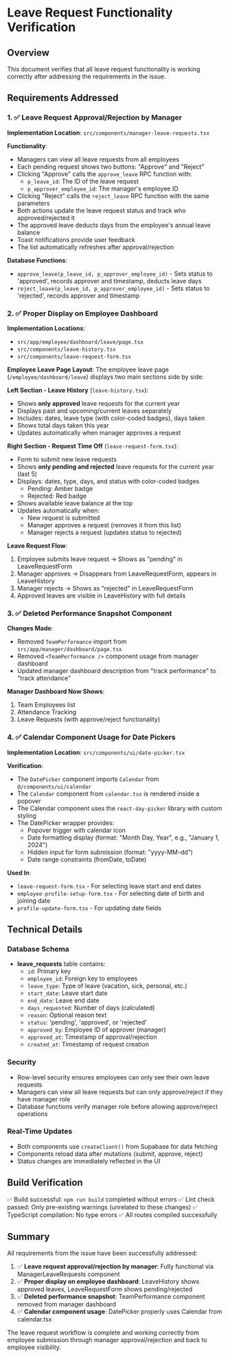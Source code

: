 # Leave Request Functionality Verification

## Overview
This document verifies that all leave request functionality is working correctly after addressing the requirements in the issue.

## Requirements Addressed

### 1. ✅ Leave Request Approval/Rejection by Manager

**Implementation Location**: `src/components/manager-leave-requests.tsx`

**Functionality**:
- Managers can view all leave requests from all employees
- Each pending request shows two buttons: "Approve" and "Reject"
- Clicking "Approve" calls the `approve_leave` RPC function with:
  - `p_leave_id`: The ID of the leave request
  - `p_approver_employee_id`: The manager's employee ID
- Clicking "Reject" calls the `reject_leave` RPC function with the same parameters
- Both actions update the leave request status and track who approved/rejected it
- The approved leave deducts days from the employee's annual leave balance
- Toast notifications provide user feedback
- The list automatically refreshes after approval/rejection

**Database Functions**: 
- `approve_leave(p_leave_id, p_approver_employee_id)` - Sets status to 'approved', records approver and timestamp, deducts leave days
- `reject_leave(p_leave_id, p_approver_employee_id)` - Sets status to 'rejected', records approver and timestamp

### 2. ✅ Proper Display on Employee Dashboard

**Implementation Locations**: 
- `src/app/employee/dashboard/leave/page.tsx`
- `src/components/leave-history.tsx`
- `src/components/leave-request-form.tsx`

**Employee Leave Page Layout**:
The employee leave page (`/employee/dashboard/leave`) displays two main sections side by side:

**Left Section - Leave History** (`leave-history.tsx`):
- Shows **only approved** leave requests for the current year
- Displays past and upcoming/current leaves separately
- Includes: dates, leave type (with color-coded badges), days taken
- Shows total days taken this year
- Updates automatically when manager approves a request

**Right Section - Request Time Off** (`leave-request-form.tsx`):
- Form to submit new leave requests
- Shows **only pending and rejected** leave requests for the current year (last 5)
- Displays: dates, type, days, and status with color-coded badges
  - Pending: Amber badge
  - Rejected: Red badge
- Shows available leave balance at the top
- Updates automatically when:
  - New request is submitted
  - Manager approves a request (removes it from this list)
  - Manager rejects a request (updates status to rejected)

**Leave Request Flow**:
1. Employee submits leave request → Shows as "pending" in LeaveRequestForm
2. Manager approves → Disappears from LeaveRequestForm, appears in LeaveHistory
3. Manager rejects → Shows as "rejected" in LeaveRequestForm
4. Approved leaves are visible in LeaveHistory with full details

### 3. ✅ Deleted Performance Snapshot Component

**Changes Made**:
- Removed `TeamPerformance` import from `src/app/manager/dashboard/page.tsx`
- Removed `<TeamPerformance />` component usage from manager dashboard
- Updated manager dashboard description from "track performance" to "track attendance"

**Manager Dashboard Now Shows**:
1. Team Employees list
2. Attendance Tracking
3. Leave Requests (with approve/reject functionality)

### 4. ✅ Calendar Component Usage for Date Pickers

**Implementation Location**: `src/components/ui/date-picker.tsx`

**Verification**:
- The `DatePicker` component imports `Calendar` from `@/components/ui/calendar`
- The `Calendar` component from `calendar.tsx` is rendered inside a popover
- The Calendar component uses the `react-day-picker` library with custom styling
- The DatePicker wrapper provides:
  - Popover trigger with calendar icon
  - Date formatting display (format: "Month Day, Year", e.g., "January 1, 2024")
  - Hidden input for form submission (format: "yyyy-MM-dd")
  - Date range constraints (fromDate, toDate)

**Used In**:
- `leave-request-form.tsx` - For selecting leave start and end dates
- `employee-profile-setup-form.tsx` - For selecting date of birth and joining date
- `profile-update-form.tsx` - For updating date fields

## Technical Details

### Database Schema
- **leave_requests** table contains:
  - `id`: Primary key
  - `employee_id`: Foreign key to employees
  - `leave_type`: Type of leave (vacation, sick, personal, etc.)
  - `start_date`: Leave start date
  - `end_date`: Leave end date
  - `days_requested`: Number of days (calculated)
  - `reason`: Optional reason text
  - `status`: 'pending', 'approved', or 'rejected'
  - `approved_by`: Employee ID of approver (manager)
  - `approved_at`: Timestamp of approval/rejection
  - `created_at`: Timestamp of request creation

### Security
- Row-level security ensures employees can only see their own leave requests
- Managers can view all leave requests but can only approve/reject if they have manager role
- Database functions verify manager role before allowing approve/reject operations

### Real-Time Updates
- Both components use `createClient()` from Supabase for data fetching
- Components reload data after mutations (submit, approve, reject)
- Status changes are immediately reflected in the UI

## Build Verification

✅ Build successful: `npm run build` completed without errors
✅ Lint check passed: Only pre-existing warnings (unrelated to these changes)
✅ TypeScript compilation: No type errors
✅ All routes compiled successfully

## Summary

All requirements from the issue have been successfully addressed:

1. ✅ **Leave request approval/rejection by manager**: Fully functional via ManagerLeaveRequests component
2. ✅ **Proper display on employee dashboard**: LeaveHistory shows approved leaves, LeaveRequestForm shows pending/rejected
3. ✅ **Deleted performance snapshot**: TeamPerformance component removed from manager dashboard
4. ✅ **Calendar component usage**: DatePicker properly uses Calendar from calendar.tsx

The leave request workflow is complete and working correctly from employee submission through manager approval/rejection and back to employee visibility.
